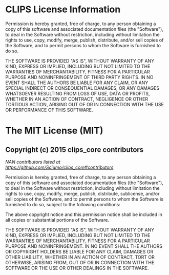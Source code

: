 CLIPS License Information
=========================

Permission is hereby granted, free of charge, to any person obtaining a 
copy of this software and associated documentation files (the "Software"), 
to deal in the Software without restriction, including without limitation 
the rights to use, copy, modify, merge, publish, distribute, and/or sell 
copies of the Software, and to permit persons to whom the Software is 
furnished to do so.                             

THE SOFTWARE IS PROVIDED "AS IS", WITHOUT WARRANTY OF ANY KIND, EXPRESS OR 
IMPLIED, INCLUDING BUT NOT LIMITED TO THE WARRANTIES OF MERCHANTABILITY, 
FITNESS FOR A PARTICULAR PURPOSE AND NONINFRINGEMENT OF THIRD PARTY RIGHTS. 
IN NO EVENT SHALL THE AUTHORS BE LIABLE FOR ANY CLAIM, OR ANY SPECIAL 
INDIRECT OR CONSEQUENTIAL DAMAGES, OR ANY DAMAGES WHATSOEVER RESULTING FROM 
LOSS OF USE, DATA OR PROFITS, WHETHER IN AN ACTION OF CONTRACT, NEGLIGENCE 
OR OTHER TORTIOUS ACTION, ARISING OUT OF OR IN CONNECTION WITH THE USE OR 
PERFORMANCE OF THIS SOFTWARE.

The MIT License (MIT)
=====================

Copyright (c) 2015 clips_core contributors
-----------------------------------

*NAN contributors listed at <https://github.com/Sciumo/clips_core#contributors>*

Permission is hereby granted, free of charge, to any person obtaining a copy of this software and associated documentation files (the "Software"), to deal in the Software without restriction, including without limitation the rights to use, copy, modify, merge, publish, distribute, sublicense, and/or sell copies of the Software, and to permit persons to whom the Software is furnished to do so, subject to the following conditions:

The above copyright notice and this permission notice shall be included in all copies or substantial portions of the Software.

THE SOFTWARE IS PROVIDED "AS IS", WITHOUT WARRANTY OF ANY KIND, EXPRESS OR IMPLIED, INCLUDING BUT NOT LIMITED TO THE WARRANTIES OF MERCHANTABILITY, FITNESS FOR A PARTICULAR PURPOSE AND NONINFRINGEMENT. IN NO EVENT SHALL THE AUTHORS OR COPYRIGHT HOLDERS BE LIABLE FOR ANY CLAIM, DAMAGES OR OTHER LIABILITY, WHETHER IN AN ACTION OF CONTRACT, TORT OR OTHERWISE, ARISING FROM, OUT OF OR IN CONNECTION WITH THE SOFTWARE OR THE USE OR OTHER DEALINGS IN THE SOFTWARE.